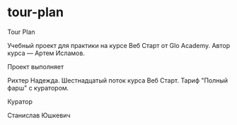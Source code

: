 # tour-plan 

Tour Plan

Учебный проект для практики на курсе Веб Старт от Glo Academy. Автор курса — Артем Исламов.


Проект выполняет

Рихтер Надежда. Шестнадцатый поток курса Веб Старт. Тариф "Полный фарш" с куратором.


Куратор

Станислав Юшкевич